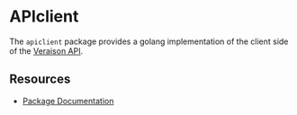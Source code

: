 # APIclient

The `apiclient` package provides a golang implementation of the client side of the [Veraison API](https://github.com/veraison/veraison/tree/main/docs/api). 

## Resources

* [Package Documentation](https://pkg.go.dev/github.com/veraison/apiclient)
